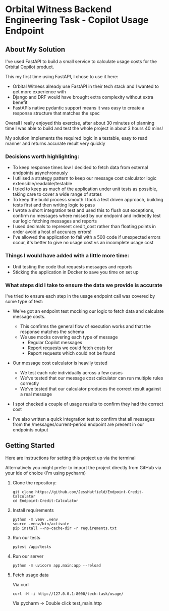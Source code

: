 # Orbital Witness Backend Engineering Task - Copilot Usage Endpoint


## About My Solution

I've used FastAPI to build a small service to calculate usage costs for the Orbital Copilot product. 

This my first time using FastAPI, I chose to use it here:
- Orbital Witness already use FastAPI in their tech stack and I wanted to get more experience with
- Django and DRF would have brought extra complexity without extra benefit
- FastAPIs native pydantic support means it was easy to create a response structure that matches the spec

Overall I really enjoyed this exercise, after about 30 minutes of planning time I was able to build and test the whole project in about 3 hours 40 mins!

My solution implements the required logic in a testable, easy to read manner and returns accurate result very quickly

### Decisions worth highlighting:

- To keep response times low I decided to fetch data from external endpoints asynchronously
- I utilised a strategy pattern to keep our message cost calculator logic extensible/readable/testable
- I tried to keep as much of the application under unit tests as possible, taking care to cover a wide range of states
- To keep the build process smooth I took a test driven approach, building tests first and then writing logic to pass
- I wrote a short integration test and used this to flush out exceptions, confirm no messages where missed by our endpoint and indirectly test our logic fetching messages and reports
- I used decimals to represent credit_cost rather than floating points in order avoid a host of accuracy errors!
- I've allowed the application to fail with a 500 code if unexpected errors occur, it's better to give no usage cost vs an incomplete usage cost


### Things I would have added with a little more time:

- Unit testing the code that requests messages and reports
- Sticking the application in Docker to save you time on set up

### What steps did I take to ensure the data we provide is accurate

I've tried to ensure each step in the usage endpoint call was covered by some type of test:

  - We've got an endpoint test mocking our logic to fetch data and calculate message costs.
    - This confirms the general flow of execution works and that the response matches the schema
    - We use mocks covering each type of message
       - Regular Copilot messages
       - Report requests we could fetch costs for
       - Report requests which could not be found


  - Our message cost calculator is heavily tested
      - We test each rule individually across a few cases
      - We've tested that our message cost calculator can run multiple rules correctly
      - We've tested that our calculator produces the correct result against a real message
  

  - I spot checked a couple of usage results to confirm they had the correct cost


  - I've also written a quick integration test to confirm that all messages from the /messages/current-period endpoint are present in our endpoints output


## Getting Started

Here are instructions for setting this project up via the terminal

Alternatively you might prefer to import the project directly from GitHub via your ide of choice (I'm using pycharm)

1. Clone the repository:
    ```shell
    git clone https://github.com/JessHatfield/Endpoint-Credit-Calculator
    cd Endpoint-Credit-Calculator
    ```

2. Install requirements 
    ```shell
    python -m venv .venv
    source .venv/bin/activate
    pip install --no-cache-dir -r requirements.txt
    ```

3. Run our tests
    ```shell
    pytest /app/tests
    ```

4. Run our server
    ```shell
    python -m uvicorn app.main:app --reload
    ```

5. Fetch usage data
    
    Via curl
    ```shell
    curl -H -i http://127.0.0.1:8000/tech-task/usage/
    ```
    Via pycharm -> Double click test_main.http








